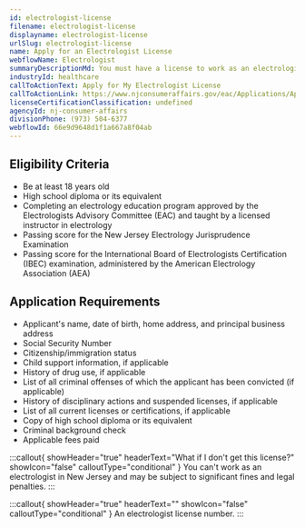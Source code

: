 ```yaml
---
id: electrologist-license
filename: electrologist-license
displayname: electrologist-license
urlSlug: electrologist-license
name: Apply for an Electrologist License
webflowName: Electrologist
summaryDescriptionMd: You must have a license to work as an electrologist in New Jersey.
industryId: healthcare
callToActionText: Apply for My Electrologist License
callToActionLink: https://www.njconsumeraffairs.gov/eac/Applications/Application-for-Licensure-as-an-Electrologist.pdf
licenseCertificationClassification: undefined
agencyId: nj-consumer-affairs
divisionPhone: (973) 504-6377
webflowId: 66e9d9648d1f1a667a8f04ab
---
```


## Eligibility Criteria

- Be at least 18 years old
- High school diploma or its equivalent
- Completing an electrology education program approved by the Electrologists Advisory Committee (EAC) and taught by a licensed instructor in electrology
- Passing score for the New Jersey Electrology Jurisprudence Examination
- Passing score for the International Board of Electrologists Certification (IBEC) examination, administered by the American Electrology Association (AEA)

## Application Requirements

- Applicant's name, date of birth, home address, and principal business address
- Social Security Number
- Citizenship/immigration status
- Child support information, if applicable
- History of drug use, if applicable
- List of all criminal offenses of which the applicant has been convicted (if applicable)
- History of disciplinary actions and suspended licenses, if applicable
- List of all current licenses or certifications, if applicable
- Copy of high school diploma or its equivalent
- Criminal background check
- Applicable fees paid

:::callout{ showHeader="true" headerText="What if I don't get this license?" showIcon="false" calloutType="conditional" }
You can't work as an electrologist in New Jersey and may be subject to significant fines and legal penalties.
:::

:::callout{ showHeader="true" headerText="" showIcon="false" calloutType="conditional" }
An electrologist license number.
:::
